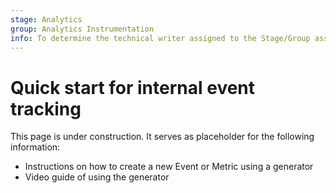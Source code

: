 ```yaml
---
stage: Analytics
group: Analytics Instrumentation
info: To determine the technical writer assigned to the Stage/Group associated with this page, see https://about.gitlab.com/handbook/product/ux/technical-writing/#assignments
---
```


# Quick start for internal event tracking

This page is under construction. It serves as placeholder for the following information:

- Instructions on how to create a new Event or Metric using a generator
- Video guide of using the generator
